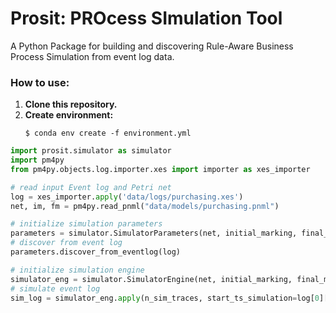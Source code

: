 # Prosit: PROcess SImulation Tool

A Python Package for building and discovering Rule-Aware Business Process Simulation from event log data.


### How to use:

<ol>
    <li>
        <strong>Clone this repository.</strong>
    </li>
    <li>
        <strong>Create environment:</strong>
        <pre><code>$ conda env create -f environment.yml</code></pre>
    </li>
</ol>


```python
import prosit.simulator as simulator
import pm4py
from pm4py.objects.log.importer.xes import importer as xes_importer

# read input Event log and Petri net
log = xes_importer.apply('data/logs/purchasing.xes')
net, im, fm = pm4py.read_pnml("data/models/purchasing.pnml")

# initialize simulation parameters
parameters = simulator.SimulatorParameters(net, initial_marking, final_marking)
# discover from event log
parameters.discover_from_eventlog(log)

# initialize simulation engine
simulator_eng = simulator.SimulatorEngine(net, initial_marking, final_marking, parameters)
# simulate event log
sim_log = simulator_eng.apply(n_sim_traces, start_ts_simulation=log[0][0]['start:timestamp'])
```
